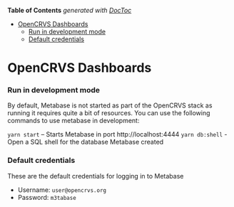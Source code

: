<!-- START doctoc generated TOC please keep comment here to allow auto update -->
<!-- DON'T EDIT THIS SECTION, INSTEAD RE-RUN doctoc TO UPDATE -->
**Table of Contents**  *generated with [DocToc](https://github.com/thlorenz/doctoc)*

- [OpenCRVS Dashboards](#opencrvs-dashboards)
    - [Run in development mode](#run-in-development-mode)
    - [Default credentials](#default-credentials)

<!-- END doctoc generated TOC please keep comment here to allow auto update -->

# OpenCRVS Dashboards

### Run in development mode

By default, Metabase is not started as part of the OpenCRVS stack as running it requires quite a bit of resources. You can use the following commands to use metabase in development:

`yarn start` – Starts Metabase in port http://localhost:4444
`yarn db:shell` - Open a SQL shell for the database Metabase created

### Default credentials

These are the default credentials for logging in to Metabase

- Username: `user@opencrvs.org`
- Password: `m3tabase`
